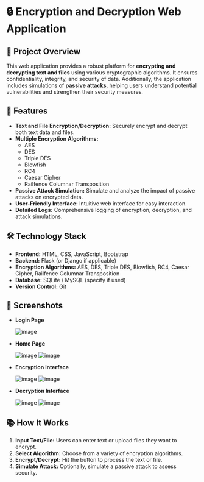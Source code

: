 # 🔒 Encryption and Decryption Web Application

## 📝 Project Overview
This web application provides a robust platform for **encrypting and decrypting text and files** using various cryptographic algorithms. It ensures confidentiality, integrity, and security of data. Additionally, the application includes simulations of **passive attacks**, helping users understand potential vulnerabilities and strengthen their security measures.

## 🚀 Features
- **Text and File Encryption/Decryption:** Securely encrypt and decrypt both text data and files.
- **Multiple Encryption Algorithms:**
  - AES
  - DES
  - Triple DES
  - Blowfish
  - RC4
  - Caesar Cipher
  - Railfence Columnar Transposition
- **Passive Attack Simulation:** Simulate and analyze the impact of passive attacks on encrypted data.
- **User-Friendly Interface:** Intuitive web interface for easy interaction.
- **Detailed Logs:** Comprehensive logging of encryption, decryption, and attack simulations.

## 🛠️ Technology Stack
- **Frontend:** HTML, CSS, JavaScript, Bootstrap
- **Backend:** Flask (or Django if applicable)
- **Encryption Algorithms:** AES, DES, Triple DES, Blowfish, RC4, Caesar Cipher, Railfence Columnar Transposition
- **Database:** SQLite / MySQL (specify if used)
- **Version Control:** Git

## 📸 Screenshots
- **Login Page**
  
  ![image](https://github.com/user-attachments/assets/fc69e2c9-d67f-442e-b92d-2b942f50bf67)
  
- **Home Page**
  
  ![image](https://github.com/user-attachments/assets/affbdb07-229c-4338-a4a3-d5ba9cbe6b1f)
  ![image](https://github.com/user-attachments/assets/271bda10-5b57-4a76-9926-bddf8187e661)

- **Encryption Interface**
  
  ![image](https://github.com/user-attachments/assets/61dab66b-d0cc-4006-a21d-6a3d57ef5810)
  ![image](https://github.com/user-attachments/assets/ffdcbc3f-6444-4b59-a43f-47352f0edfe5)

- **Decryption Interface**
  
  ![image](https://github.com/user-attachments/assets/39849522-7abd-44ee-8291-27636a8e5f2d)
  ![image](https://github.com/user-attachments/assets/5af37524-f111-474b-9a54-0bdd931b3a18)

## 📚 How It Works
1. **Input Text/File:** Users can enter text or upload files they want to encrypt.
2. **Select Algorithm:** Choose from a variety of encryption algorithms.
3. **Encrypt/Decrypt:** Hit the button to process the text or file.
4. **Simulate Attack:** Optionally, simulate a passive attack to assess security.
